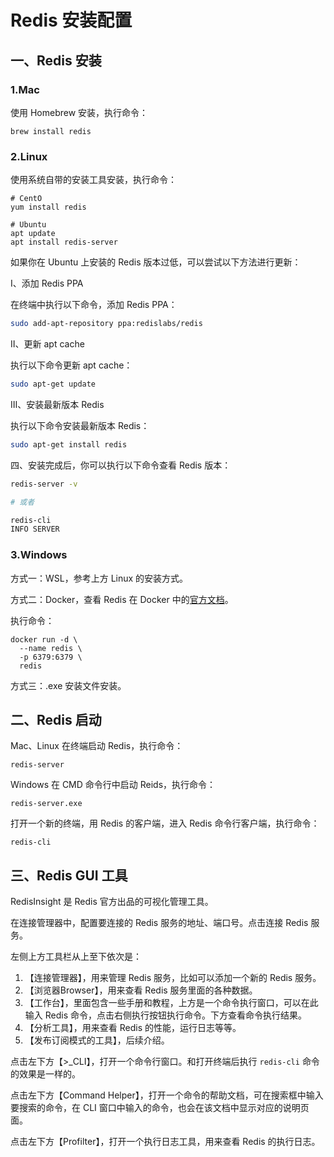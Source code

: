# Redis 安装配置

## 一、Redis 安装

### 1.Mac

使用 Homebrew 安装，执行命令：

```shell
brew install redis
```

### 2.Linux

使用系统自带的安装工具安装，执行命令：

```shell
# CentO
yum install redis

# Ubuntu
apt update
apt install redis-server
```

如果你在 Ubuntu 上安装的 Redis 版本过低，可以尝试以下方法进行更新：

Ⅰ、添加 Redis PPA

在终端中执行以下命令，添加 Redis PPA：

```bash
sudo add-apt-repository ppa:redislabs/redis
```

Ⅱ、更新 apt cache

执行以下命令更新 apt cache：

```bash
sudo apt-get update
```

Ⅲ、安装最新版本 Redis

执行以下命令安装最新版本 Redis：

```bash
sudo apt-get install redis
```

四、安装完成后，你可以执行以下命令查看 Redis 版本：

```bash
redis-server -v

# 或者

redis-cli
INFO SERVER
```

### 3.Windows

方式一：WSL，参考上方 Linux 的安装方式。

方式二：Docker，查看 Redis 在 Docker 中的[官方文档](https://hub.docker.com/_/redis)。

执行命令：

```shell
docker run -d \
  --name redis \
  -p 6379:6379 \
  redis
```

方式三：.exe 安装文件安装。

## 二、Redis 启动

Mac、Linux 在终端启动 Redis，执行命令：

```shell
redis-server
```

Windows 在 CMD 命令行中启动 Reids，执行命令：

```shell
redis-server.exe
```

打开一个新的终端，用 Redis 的客户端，进入 Redis 命令行客户端，执行命令：

```shell
redis-cli
```

## 三、Redis GUI 工具

RedisInsight 是 Redis 官方出品的可视化管理工具。

在连接管理器中，配置要连接的 Redis 服务的地址、端口号。点击连接 Redis 服务。

左侧上方工具栏从上至下依次是：

1. 【连接管理器】，用来管理 Redis 服务，比如可以添加一个新的 Redis 服务。
2. 【浏览器Browser】，用来查看 Redis 服务里面的各种数据。
3. 【工作台】，里面包含一些手册和教程，上方是一个命令执行窗口，可以在此输入 Redis 命令，点击右侧执行按钮执行命令。下方查看命令执行结果。
4. 【分析工具】，用来查看 Redis 的性能，运行日志等等。
5. 【发布订阅模式的工具】，后续介绍。

点击左下方【>_CLI】，打开一个命令行窗口。和打开终端后执行 `redis-cli` 命令的效果是一样的。

点击左下方【Command Helper】，打开一个命令的帮助文档，可在搜索框中输入要搜索的命令，在 CLI 窗口中输入的命令，也会在该文档中显示对应的说明页面。

点击左下方【Profilter】，打开一个执行日志工具，用来查看 Redis 的执行日志。
